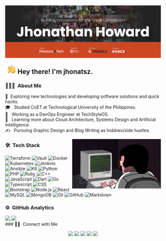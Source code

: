 ![Jhonathan Howard Banner](images/banner.png)

<img alt="Night Coding" src="images/wave.gif" width='40' align="left"/><h2> Hey there! I'm jhonatsz.</h2>

### 👨🏻‍💻 &nbsp;About Me

🤔 &nbsp;Exploring new technologies and developing software solutions and quick hacks.<br/>
🎓 &nbsp; Studied CoET at Technological University of the Philippines.<br/>
💼 &nbsp; Working as a DevOps Engineer at TechStyleOS.<br/>
🌱 &nbsp; Learning more about Cloud Architecture, Systems Design and Artificial Intelligence.<br/>
✍️ &nbsp; Pursuing Graphic Design and Blog Writing as hobbies/side hustles.<br/>

<img alt="Coding" height="160em" src="images/coding-3.gif" align="right"/>

### 🛠 &nbsp;Tech Stack
![Terraform](https://img.shields.io/badge/-Terraform-white?style=flat&logo=terraform&logoColor=black)
![Vault](https://img.shields.io/badge/-Vault-white?style=flat&logo=vault&logoColor=black)
![Docker](https://img.shields.io/badge/-Docker-white?style=flat&logo=docker)
![Kubernetes](https://img.shields.io/badge/-Kubernetes-white?style=flat&logo=kubernetes)
![Jenkins](https://img.shields.io/badge/-Jenkins-white?style=flat&logo=jenkins&logoColor=red)
![Ansible](https://img.shields.io/badge/-Ansible-white?style=flat&logo=ansible&logoColor=red)
![K6](https://img.shields.io/badge/-K6-white?style=flat&logo=k6&logoColor=black)
![Python](https://img.shields.io/badge/-Python-white?style=flat&logo=python)
![PHP](https://img.shields.io/badge/-PHP-white?style=flat&logo=PHP)
![Ruby](https://img.shields.io/badge/-Ruby-white?style=flat&logo=ruby&logoColor=red)
![C++](https://img.shields.io/badge/-C++-white?style=flat&logo=C%2B%2B&logoColor=00599C)
![JavaScript](https://img.shields.io/badge/-JavaScript-white?style=flat&logo=javascript)
![Dart](https://img.shields.io/badge/-Dart-white?style=flat&logo=dart&logoColor=blue)
![Go](https://img.shields.io/badge/-Go-white?style=flat&logo=go)
![Typescript](https://img.shields.io/badge/-Typescript-white?style=flat&logo=typescript)
![CSS](https://img.shields.io/badge/-CSS-white?style=flat&logo=CSS3&logoColor=1572B6)
![Bootstrap](https://img.shields.io/badge/-Bootstrap-white?style=flat&logo=bootstrap&logoColor=563D7C)
![Node.js](https://img.shields.io/badge/-Node.js-white?style=flat&logo=node.js)
![React](https://img.shields.io/badge/-React-white?style=flat&logo=react)
![MySQL](https://img.shields.io/badge/-MySQL-white?style=flat&logo=mysql)
![MongoDB](https://img.shields.io/badge/-MongoDB-white?style=flat&logo=mongodb)
![Git](https://img.shields.io/badge/-Git-white?style=flat&logo=git)
![GitHub](https://img.shields.io/badge/-GitHub-white?style=flat&logo=github&logoColor=black)
![Markdown](https://img.shields.io/badge/-Markdown-white?style=flat&logo=markdown&logoColor=black)
</br>
### ⚙️ &nbsp;GitHub Analytics
<a href="https://github.com/jhonatsz">
  <img height="191em" src="https://github-readme-stats-eight-theta.vercel.app/api?username=jhonatsz&show_icons=true&theme=buefy&include_all_commits=true&count_private=true" />
  <img height="191em"  src="https://github-readme-stats-eight-theta.vercel.app/api/top-langs/?username=jhonatsz&layout=compact&langs_count=8&theme=buefy" />
</a>
</br>
### 🤝🏻 &nbsp;Connect with Me
<p align="center">
<a href="https://www.jhonatsz.dev"><img src="https://img.shields.io/badge/-www.jhonatsz.dev-3423A6?style=flat&logo=Google-Chrome&logoColor=white"/></a>
<a href="mailto:jhonathan@giolosts.co"><img src="https://img.shields.io/badge/-jhonatsz@giolosts.co-D14836?style=flat&logo=Gmail&logoColor=white"/></a>
<a href="https://linkedin.com/in/jhonatsz"><img src="https://img.shields.io/badge/-jhonatsz-0077B5?style=flat&logo=Linkedin&logoColor=white"/></a>
<a href="https://instagram.com/jhonatsz"><img src="https://img.shields.io/badge/-@jhonatsz-E4405F?style=flat&logo=Instagram&logoColor=white"/></a>
<a href="https://facebook.com/jhonatsz"><img src="https://img.shields.io/badge/-@jhonatsz-1877F2?style=flat&logo=Facebook&logoColor=white"/></a>
</p>
